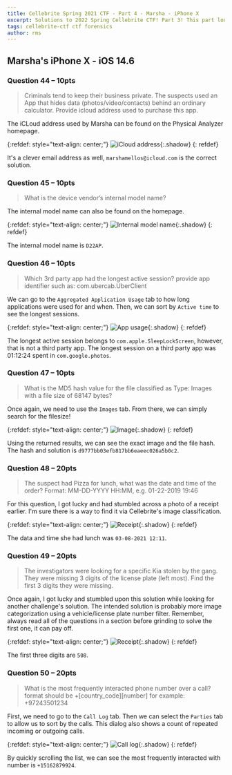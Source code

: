```yaml
---
title: Cellebrite Spring 2021 CTF - Part 4 - Marsha - iPhone X
excerpt: Solutions to 2022 Spring Cellebrite CTF! Part 3! This part looks at the solutions to the questions associated with the image of Marsha's iPhone X. 
tags: cellebrite-ctf ctf forensics
author: rms
---
```


## Marsha's iPhone X - iOS 14.6

### Question 44 – 10pts

> Criminals tend to keep their business private. The suspects used an App that hides data (photos/video/contacts) behind an ordinary calculator. Provide icloud address used to purchase this app.

The iCLoud address used by Marsha can be found on the Physical Analyzer homepage.

{:refdef: style="text-align: center;"}
![iCloud address](../public/2022-06-09/44.JPG){:.shadow}
{: refdef}

It's a clever email address as well, `marshamellos@icloud.com` is the correct solution. 

### Question 45 – 10pts

> What is the device vendor’s internal model name?

The internal model name can also be found on the homepage.

{:refdef: style="text-align: center;"}
![Internal model name](../public/2022-06-09/45.JPG){:.shadow}
{: refdef}

The internal model name is `D22AP`. 

### Question 46  – 10pts

> Which 3rd party app had the longest active session? provide app identifier such as: com.ubercab.UberClient

We can go to the `Aggregated Application Usage` tab to how long applications were used for and when. Then, we can sort by `Active time` to see the longest sessions. 

{:refdef: style="text-align: center;"}
![App usage](../public/2022-06-09/46.JPG){:.shadow}
{: refdef}

The longest active session belongs to `com.apple.SleepLockScreen`, however, that is not a third party app. The longest session on a third party app was 01:12:24 spent in `com.google.photos`. 

### Question 47  – 10pts

> What is the MD5 hash value for the file classified as Type: Images with a file size of 68147 bytes?

Once again, we need to use the `Images` tab. From there, we can simply search for the filesize! 

{:refdef: style="text-align: center;"}
![Image](../public/2022-06-09/47.JPG){:.shadow}
{: refdef}

Using the returned results, we can see the exact image and the file hash. The hash and solution is `d9777bb03efb817bb6eaeec026a5b0c2`.

### Question 48 – 20pts

> The suspect had Pizza for lunch, what was the date and time of the order? Format: MM-DD-YYYY HH:MM, e.g. 01-22-2019 19:46

For this question, I got lucky and had stumbled across a photo of a receipt earlier. I'm sure there is a way to find it via Cellebrite's image classification. 

{:refdef: style="text-align: center;"}
![Receipt](../public/2022-06-09/48.JPG){:.shadow}
{: refdef}

The data and time she had lunch was `03-08-2021 12:11`. 

### Question 49 – 20pts

> The investigators were looking for a specific Kia stolen by the gang. They were missing 3 digits of the license plate (left most). Find the first 3 digits they were missing.

Once again, I got lucky and stumbled upon this solution while looking for another challenge's solution. The intended solution is probably more image categorization using a vehicle/license plate number filter. Remember, always read all of the questions in a section before grinding to solve the first one, it can pay off. 

{:refdef: style="text-align: center;"}
![Receipt](../public/2022-06-09/49.JPG){:.shadow}
{: refdef}

The first three digits are `508`. 


### Question 50 – 20pts

> What is the most frequently interacted phone number over a call? format should be +[country_code][number] for example: +97243501234

First, we need to go to the `Call Log` tab. Then we can select the `Parties` tab to allow us to sort by the calls. This dialog also shows a count of repeated incoming or outgoing calls. 

{:refdef: style="text-align: center;"}
![Call log](../public/2022-06-09/50.JPG){:.shadow}
{: refdef}

By quickly scrolling the list, we can see the most frequently interacted with number is `+15162879924`. 